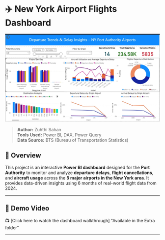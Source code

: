 # ✈️ New York Airport Flights Dashboard
![Dashboard Screenshot](extra/dash.png)

> **Author:** Zuhthi Sahan  
> **Tools Used:** Power BI, DAX, Power Query  
> **Data Source:** BTS (Bureau of Transportation Statistics)

## 📌 Overview

This project is an interactive **Power BI dashboard** designed for the **Port Authority** to monitor and analyze **departure delays**, **flight cancellations**, and **aircraft usage** across the **5 major airports in the New York area**. It provides data-driven insights using 6 months of real-world flight data from 2024.

---

## 🎥 Demo Video

📺 [Click here to watch the dashboard walkthrough]
"Available in the Extra folder"

---
